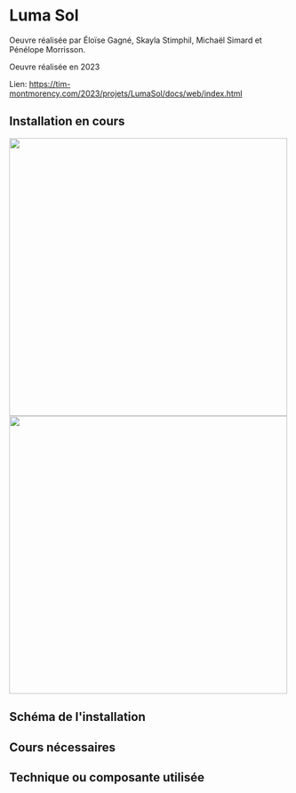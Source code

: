 # Luma Sol

Oeuvre réalisée par Éloïse Gagné, Skayla Stimphil, Michaël Simard et Pénélope Morrisson.

Oeuvre réalisée en 2023

Lien: https://tim-montmorency.com/2023/projets/LumaSol/docs/web/index.html

## Installation en cours

<img src="../Medias/Velo1.png" style="width: 500px;"></img><img src="../Medias/Velo2.png" style="width: 500px;"></img>

## Schéma de l'installation

## Cours nécessaires

## Technique ou composante utilisée
